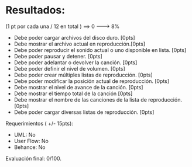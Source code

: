 # Resultados:

(1 pt por cada una / 12 en total ) ==> 0 ---> 8%

- Debe poder cargar archivos del disco duro. [0pts]
- Debe mostrar el archivo actual en reproducción.[0pts]
- Debe poder reproducir el sonido actual o uno disponible en lista. [0pts]
- Debe poder pausar y detener. [0pts]
- Debe poder adelantar o devolver la canción. [0pts]
- Debe poder definir el nivel de volumen. [0pts]
- Debe poder crear múltiples listas de reproducción. [0pts]
- Debe poder modificar la posición actual de reproducción. [0pts]
- Debe mostrar el nivel de avance de la canción. [0pts]
- Debe mostrar el tiempo total de la canción [0pts]
- Debe mostrar el nombre de las canciones de la lista de reproducción. [0pts]
- Debe poder cargar diversas listas de reproducción. [0pts]

Requerimientos ( +/- 15pts):
- UML: No
- User Flow: No
- Behance: No

Evaluación final: 0/100.